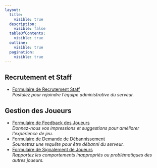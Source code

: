 ```yaml
---
layout:
  title:
    visible: true
  description:
    visible: false
  tableOfContents:
    visible: true
  outline:
    visible: true
  pagination:
    visible: true
---
```


## Recrutement et Staff
- [Formulaire de Recrutement Staff](https://docs.google.com/forms/d/1Yd1emyeISmS0ucsfzdpQ7uzSm_K__6QEEnO4R-ayAhk/edit)  
  _Postulez pour rejoindre l'équipe administrative du serveur._

## Gestion des Joueurs
- [Formulaire de Feedback des Joueurs](https://docs.google.com/forms/d/1fSmctn0e3djECL-eN8xxf0G9PFPGoj8VL931Oip6jC4/edit)  
  _Donnez-nous vos impressions et suggestions pour améliorer l'expérience de jeu._
- [Formulaire de Demande de Débannissement](https://docs.google.com/forms/d/1BoiW7NzOSmaXyZZM57pmVLjgi6PtOYneozCobZi9_WU/edit)  
  _Soumettez une requête pour être débanni du serveur._
- [Formulaire de Signalement de Joueurs](https://docs.google.com/forms/d/1C4PRHNQ97lb6Ar1kOJy0ufTBUWVDJuS01N0R9zEqLWk/edit)  
  _Rapportez les comportements inappropriés ou problématiques des autres joueurs._
